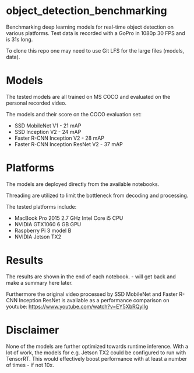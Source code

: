 # object_detection_benchmarking
Benchmarking deep learning models for real-time object detection on various platforms.
Test data is recorded with a GoPro in 1080p 30 FPS and is 31s long.

To clone this repo one may need to use Git LFS for the large files (models, data).

# Models
The tested models are all trained on MS COCO and evaluated on the personal recorded video.

The models and their score on the COCO evaluation set:
* SSD MobileNet V1 - 21 mAP
* SSD Inception V2 - 24 mAP
* Faster R-CNN Inception V2 - 28 mAP
* Faster R-CNN Inception ResNet V2 - 37 mAP

# Platforms
The models are deployed directly from the available notebooks. 

Threading are utilized to limit the bottleneck from decoding and processing. 

The tested platforms include:
* MacBook Pro 2015 2.7 GHz Intel Core i5 CPU
* NVIDIA GTX1060 6 GB GPU
* Raspberry Pi 3 model B
* NVIDIA Jetson TX2

# Results
The results are shown in the end of each notebook. - will get back and make a summary here later.

Furthermore the original video processed by SSD MobileNet and Faster R-CNN Inception ResNet is available as a performance comparison on youtube: https://www.youtube.com/watch?v=EY5XbRQylIg

# Disclaimer
None of the models are further optimized towards runtime inference. With a lot of work, the models for e.g. Jetson TX2 could be configured to run with TensorRT. This would effectively boost performance with at least a number of times - if not 10x.

